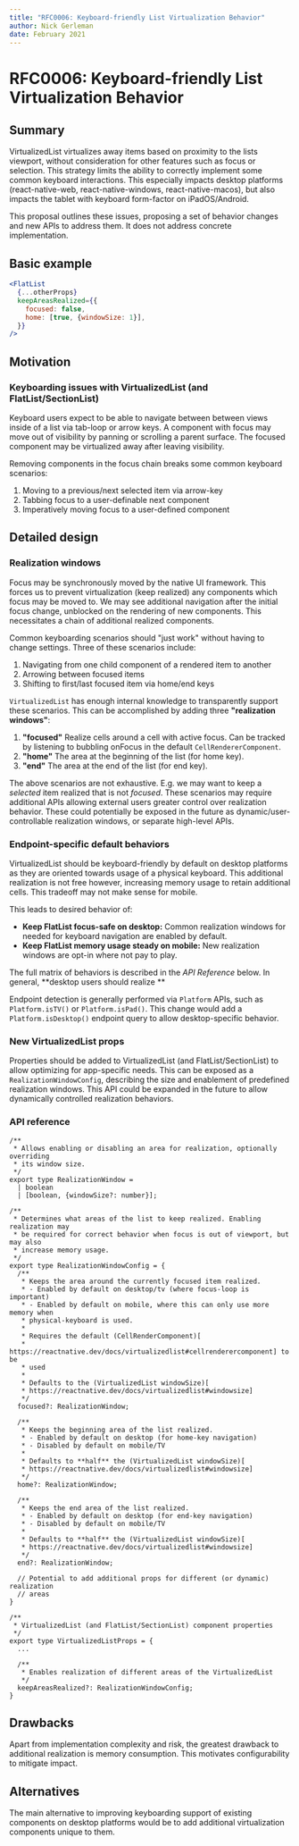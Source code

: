 ```yaml
---
title: "RFC0006: Keyboard-friendly List Virtualization Behavior"
author: Nick Gerleman
date: February 2021
---
```


# RFC0006: Keyboard-friendly List Virtualization Behavior

## Summary

VirtualizedList virtualizes away items based on proximity to the lists viewport,
without consideration for other features such as focus or selection. This
strategy limits the ability to correctly implement some common keyboard
interactions. This especially impacts desktop platforms (react-native-web,
react-native-windows, react-native-macos), but also impacts the tablet with
keyboard form-factor on iPadOS/Android.

This proposal outlines these issues, proposing a set of behavior changes and new
APIs to address them. It does not address concrete implementation.

## Basic example

```jsx
<FlatList
  {...otherProps}
  keepAreasRealized={{
    focused: false,
    home: [true, {windowSize: 1}],
  }}
/>
```

## Motivation

### Keyboarding issues with VirtualizedList (and FlatList/SectionList)

Keyboard users expect to be able to navigate between between views inside of a
list via tab-loop or arrow keys. A component with focus may move out of
visibility by panning or scrolling a parent surface. The focused component may
be virtualized away after leaving visibility.

Removing components in the focus chain breaks some common keyboard scenarios:
1. Moving to a previous/next selected item via arrow-key
1. Tabbing focus to a user-definable next component
1. Imperatively moving focus to a user-defined component

## Detailed design

### Realization windows

Focus may be synchronously moved by the native UI framework. This forces us to
prevent virtualization (keep realized) any components which focus may be moved
to. We may see additional navigation after the initial focus change, unblocked
on the rendering of new components. This necessitates a chain of additional
realized components.

Common keyboarding scenarios should "just work" without having to change
settings. Three of these scenarios include:

1. Navigating from one child component of a rendered item to another
1. Arrowing between focused items
1. Shifting to first/last focused item via home/end keys

`VirtualizedList` has enough internal knowledge to transparently support these
scenarios. This can be accomplished by adding three **"realization windows"**:
1. **"focused"** Realize cells around a cell with active focus. Can be
tracked by listening to bubbling onFocus in the default `CellRendererComponent`.
1. **"home"** The area at the beginning of the list (for home key).
1. **"end"** The area at the end of the list (for end key).

The above scenarios are not exhaustive. E.g. we may want to keep a *selected*
item realized that is not *focused*. These scenarios may require additional APIs
allowing external users greater control over realization behavior. These could
potentially be exposed in the future as dynamic/user-controllable realization
windows, or separate high-level APIs.

### Endpoint-specific default behaviors

VirtualizedList should be keyboard-friendly by default on desktop platforms as
they are oriented towards usage of a physical keyboard. This additional
realization is not free however, increasing memory usage to retain additional
cells. This tradeoff may not make sense for mobile.

This leads to desired behavior of:
- **Keep FlatList focus-safe on desktop:** Common realization windows for
needed for keyboard navigation are enabled by default.
- **Keep FlatList memory usage steady on mobile:** New realization windows
are opt-in where not pay to play.

The full matrix of behaviors is described in the *API Reference* below. In
general, **desktop users should realize **

Endpoint detection is generally performed via `Platform` APIs, such as
`Platform.isTV()` or `Platform.isPad()`. This change would add a
`Platform.isDesktop()` endpoint query to allow desktop-specific behavior.

### New VirtualizedList props

Properties should be added to VirtualizedList (and FlatList/SectionList) to
allow optimizing for app-specific needs. This can be exposed as a
`RealizationWindowConfig`, describing the size and enablement of predefined
realization windows. This API could be expanded in the future to allow
dynamically controlled realization behaviors.


### API reference

```tsx
/**
 * Allows enabling or disabling an area for realization, optionally overriding
 * its window size.
 */
export type RealizationWindow =
  | boolean
  | [boolean, {windowSize?: number}];

/**
 * Determines what areas of the list to keep realized. Enabling realization may
 * be required for correct behavior when focus is out of viewport, but may also
 * increase memory usage.
 */
export type RealizationWindowConfig = {
  /**
   * Keeps the area around the currently focused item realized.
   * - Enabled by default on desktop/tv (where focus-loop is important)
   * - Enabled by default on mobile, where this can only use more memory when
   * physical-keyboard is used.
   *
   * Requires the default (CellRenderComponent)[
   * https://reactnative.dev/docs/virtualizedlist#cellrenderercomponent] to be
   * used
   *
   * Defaults to the (VirtualizedList windowSize)[
   * https://reactnative.dev/docs/virtualizedlist#windowsize]
   */
  focused?: RealizationWindow;

  /**
   * Keeps the beginning area of the list realized.
   * - Enabled by default on desktop (for home-key navigation)
   * - Disabled by default on mobile/TV
   *
   * Defaults to **half** the (VirtualizedList windowSize)[
   * https://reactnative.dev/docs/virtualizedlist#windowsize]
   */
  home?: RealizationWindow;

  /**
   * Keeps the end area of the list realized.
   * - Enabled by default on desktop (for end-key navigation)
   * - Disabled by default on mobile/TV
   *
   * Defaults to **half** the (VirtualizedList windowSize)[
   * https://reactnative.dev/docs/virtualizedlist#windowsize]
   */
  end?: RealizationWindow;

  // Potential to add additional props for different (or dynamic) realization
  // areas
}

/**
 * VirtualizedList (and FlatList/SectionList) component properties
 */
export type VirtualizedListProps = {
  ...

  /**
   * Enables realization of different areas of the VirtualizedList
   */
  keepAreasRealized?: RealizationWindowConfig;
}
```

## Drawbacks

Apart from implementation complexity and risk, the greatest drawback to
additional realization is memory consumption. This motivates configurability to
mitigate impact.

## Alternatives

The main alternative to improving keyboarding support of existing components on
desktop platforms would be to add additional virtualization components unique to
them.
